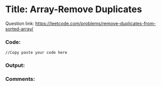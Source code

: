 # Title: Array-Remove Duplicates

Question link: https://leetcode.com/problems/remove-duplicates-from-sorted-array/

### Code:

```
//Copy paste your code here
```

### Output:


### Comments:
